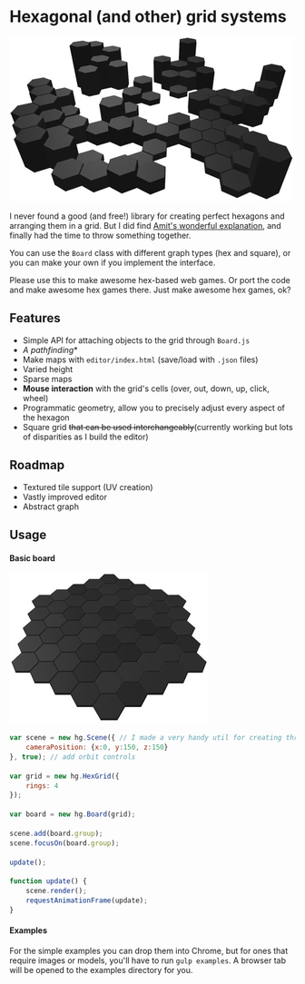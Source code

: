# Hexagonal (and other) grid systems

![screenshot](hex-grid.jpg)

I never found a good (and free!) library for creating perfect hexagons and arranging them in a grid. But I did find [Amit's wonderful explanation](http://www.redblobgames.com/grids/hexagons/), and finally had the time to throw something together.

You can use the `Board` class with different graph types (hex and square), or you can make your own if you implement the interface.

Please use this to make awesome hex-based web games. Or port the code and make awesome hex games there. Just make awesome hex games, ok?

## Features

- Simple API for attaching objects to the grid through `Board.js`
- **A* pathfinding**
- Make maps with `editor/index.html` (save/load with `.json` files)
- Varied height
- Sparse maps
- **Mouse interaction** with the grid's cells (over, out, down, up, click, wheel)
- Programmatic geometry, allow you to precisely adjust every aspect of the hexagon
- Square grid ~~that can be used interchangeably~~(currently working but lots of disparities as I build the editor)

## Roadmap

- Textured tile support (UV creation)
- Vastly improved editor
- Abstract graph

## Usage

#### Basic board

![screenshot](hex-grid-basic.jpg)

```javascript
var scene = new hg.Scene({ // I made a very handy util for creating three.js scenes quickly
	cameraPosition: {x:0, y:150, z:150}
}, true); // add orbit controls

var grid = new hg.HexGrid({
	rings: 4
});

var board = new hg.Board(grid);

scene.add(board.group);
scene.focusOn(board.group);

update();

function update() {
	scene.render();
	requestAnimationFrame(update);
}
```

#### Examples

For the simple examples you can drop them into Chrome, but for ones that require images or models, you'll have to run `gulp examples`. A browser tab will be opened to the examples directory for you.
